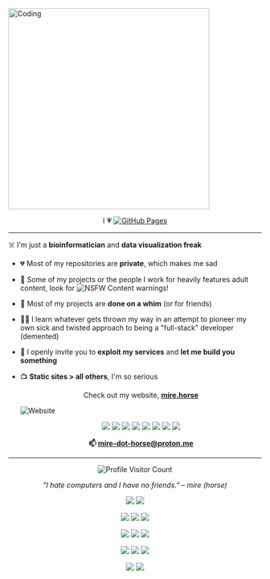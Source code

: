 <img align="center" alt="Coding" width="400" src="assets/mire_painting.png">

<p align="center">   I 💗 <a href="#"><img src="https://img.shields.io/badge/GitHub%20Pages-121013?logo=github&logoColor=white" alt="GitHub Pages"></a> </p>

- ------

  ☠️ I'm just a **bioinformatician** and **data visualization freak**

- 💔 Most of my repositories are **private**, which makes me sad

- 🔞 Some of my projects or the people I work for heavily features adult content, look for <img src="https://img.shields.io/badge/18%2B-NSFW-red?style=for-the-badge" alt="NSFW Content" /> warnings!

- 🌱 Most of my projects are **done on a whim** (or for friends)

- 🏳️‍🌈 I learn whatever gets thrown my way in an attempt to pioneer my own sick and twisted approach to being a "full-stack" developer (demented)

- 🙏 I openly invite you to **exploit my services** and **let me build you something**

- 📺 **Static sites > all others**, I'm so serious

  

  <p align="center">  Check out my website, <b><a href="https://mire.horse">mire.horse</a></b> </p>

  ![Website](https://img.shields.io/website?up_message=online&down_message=offline&url=https%3A%2F%2Fyourwebsite.com)

  

  <p align="center">
    <img src="https://img.shields.io/badge/Go-%2300ADD8.svg?&logo=go&logoColor=white"/>
    <img src="https://img.shields.io/badge/HTML-%23E34F26.svg?logo=html5&logoColor=white"/>
    <img src="https://img.shields.io/badge/CSS-1572B6?logo=css3&logoColor=fff"/>
    <img src="https://img.shields.io/badge/JavaScript-F7DF1E?logo=javascript&logoColor=000"/>
    <img src="https://img.shields.io/badge/Markdown-%23000000.svg?logo=markdown&logoColor=white"/>
    <img src="https://img.shields.io/badge/Python-3776AB?logo=python&logoColor=fff"/>
    <img src="https://img.shields.io/badge/R-%23276DC3.svg?logo=r&logoColor=white"/>
    <img src="https://img.shields.io/badge/Swift-F54A2A?logo=swift&logoColor=white"/>
  </p>

  <p align="center">
    <b>📫 <a href="mailto:mire-dot-horse@proton.me">mire-dot-horse@proton.me</a></b>
  </p>

------

<p align="center">   <img src="https://komarev.com/ghpvc/?username=mire-horse&label=Profile%20views&color=0e75b6&style=flat" alt="Profile Visitor Count" /> </p> <p align="center">   <em>"I hate computers and I have no friends." – mire (horse)</em> </p>

<p align="center">
  <img src="https://img.shields.io/badge/macOS-000000?logo=apple&logoColor=F0F0F0"/>
  <img src="https://img.shields.io/badge/Debian-A81D33?logo=debian&logoColor=fff"/>
</p>

<p align="center">
  <img src="https://img.shields.io/badge/PyCharm-000?logo=pycharm&logoColor=fff"/>
  <img src="https://custom-icon-badges.demolab.com/badge/Visual%20Studio-5C2D91.svg?&logo=visual-studio&logoColor=white"/>
  <img src="https://img.shields.io/badge/Xcode-007ACC?logo=Xcode&logoColor=white"/>
</p>

<p align="center">
  <img src="https://img.shields.io/badge/Pandas-150458?logo=pandas&logoColor=fff"/>
  <img src="https://img.shields.io/badge/NumPy-4DABCF?logo=numpy&logoColor=fff"/>
  <img src="https://img.shields.io/badge/Chart.js-FF6384?logo=chartdotjs&logoColor=fff"/>
</p>

<p align="center">
  <img src="https://img.shields.io/badge/Firebase-039BE5?logo=Firebase&logoColor=white"/>
  <img src="https://img.shields.io/badge/MySQL-4479A1?logo=mysql&logoColor=fff"/>
  <img src="https://img.shields.io/badge/AWS-%23FF9900.svg?logo=amazon-web-services&logoColor=white"/>
</p>

<p align="center">
  <img src="https://img.shields.io/badge/Godot-%23FFFFFF.svg?logo=godot-engine"/>
  <img src="https://img.shields.io/badge/iTerm2-000000?logo=iterm2&logoColor=fff"/>
</p>